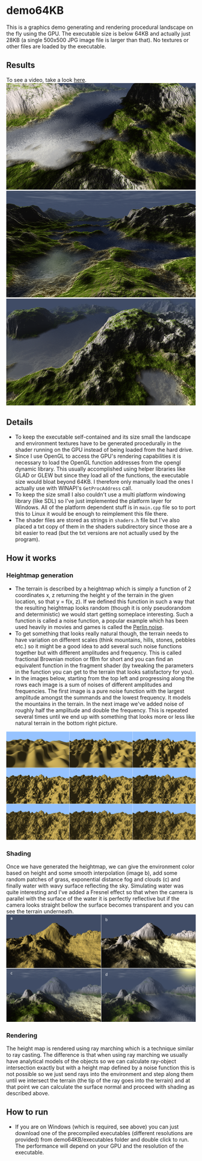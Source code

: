 # demo64KB
This is a graphics demo generating and rendering procedural landscape on the fly using the GPU. The executable size is below 64KB and actually just 28KB (a single 500x500 JPG image file is larger than that). No textures or other files are loaded by the executable.

## Results
To see a video, take a look [here](https://vimeo.com/257886445).
![](https://github.com/ddrevicky/demo64KB/blob/master/imgs/result1.png)
![](https://github.com/ddrevicky/demo64KB/blob/master/imgs/result2.png)
![](https://github.com/ddrevicky/demo64KB/blob/master/imgs/result3.png)

## Details
* To keep the executable self-contained and its size small the landscape and environment textures have to be generated procedurally in the shader running on the GPU instead of being loaded from the hard drive. 
* Since I use OpenGL to access the GPU's rendering capabilities it is necessary to load the OpenGL function addresses from the opengl dynamic library. This usually accomplished using helper libraries like GLAD or GLEW but since they load all of the functions, the executable size would bloat beyond 64KB. I therefore only manually load the ones I actually use with WINAPI's `GetProcAddress` call.
* To keep the size small I also couldn't use a multi platform windowing library (like SDL) so I've just implemented the platform layer for Windows. All of the platform dependent stuff is in `main.cpp` file so to port this to Linux it would be enough to reimplement this file there.
* The shader files are stored as strings in `shaders.h` file but I've also placed a txt copy of them in the shaders subdirectory since those are a bit easier to read (but the txt versions are not actually used by the program).

## How it works
### Heightmap generation
* The terrain is described by a heightmap which is simply a function of 2 coordinates x, z returning the height y of the terrain in the given location, so that y = f(x, z). If we defined this function in such a way that the resulting heightmap looks random (though it is only pseudorandom and deterministic) we would start getting someplace interesting. Such a function is called a noise function, a popular example which has been used heavily in movies and games is called the [Perlin noise](https://en.wikipedia.org/wiki/Perlin_noise). 
* To get something that looks really natural though, the terrain needs to have variation on different scales (think mountains, hills, stones, pebbles etc.) so it might be a good idea to add several such noise functions together but with different amplitudes and frequency. This is called fractional Brownian motion or fBm for short and you can find an equivalent function in the fragment shader (by tweaking the parameters in the function you can get to the terrain that looks satisfactory for you).
* In the images below, starting from the top left and progressing along the rows each image is a sum of noises of different amplitudes and frequencies. The first image is a pure noise function with the largest amplitude amongst the summands and the lowest frequency. It models the mountains in the terrain. In the next image we've added noise of roughly half the amplitude and double the frequency. This is repeated several times until we end up with something that looks more or less like natural terrain in the bottom right picture.

![](https://github.com/ddrevicky/demo64KB/blob/master/imgs/fbms.png)

### Shading
Once we have generated the heightmap, we can give the environment color based on height and some smooth interpolation (image b), add some random patches of grass, exponential distance fog and clouds (c) and finally water with wavy surface reflecting the sky. Simulating water was quite interesting and I've added a Fresnel effect so that when the camera is parallel with the surface of the water it is perfectly reflective but if the camera looks straight bellow the surface becomes transparent and you can see the terrain underneath.
![](https://github.com/ddrevicky/demo64KB/blob/master/imgs/terrain.png)

### Rendering
The height map is rendered using ray marching which is a technique similar to ray casting. The difference is that when using ray marching we usually have analytical models of the objects so we can calculate ray-object intersection exactly but with a height map defined by a noise function this is not possible so we just send rays into the environment and step along them until we intersect the terrain (the tip of the ray goes into the terrain) and at that point we can calculate the surface normal and proceed with shading as described above.

## How to run
* If you are on Windows (which is required, see above) you can just download one of the precompiled executables (different resolutions are provided) from demo64KB/executables folder and double click to run. The performance will depend on your GPU and the resolution of the executable.
